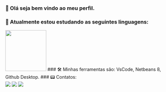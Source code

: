 ### 🥳 Olá seja bem vindo ao meu perfil.
### 🦉 Atualmente estou estudando as seguintes linguagens:
<img src="https://cdn.jsdelivr.net/gh/devicons/devicon/icons/java/java-original-wordmark.svg" width= 128px height= 128px/>
### 🛠 Minhas ferramentas são: VsCode, Netbeans 8, Github Desktop.
### 📟 Contatos:
<div>
<a href="https://instagram.com/seu-usuário-instagram-aqui" target="_blank"><img src="https://img.shields.io/badge/-Instagram-%23E4405F?style=for-the-badge&logo=instagram&logoColor=white" target="_blank"></a>
<a href = "mailto:breninsramos@gmail.com"><img src="https://img.shields.io/badge/Gmail-D14836?style=for-the-badge&logo=gmail&logoColor=white" target="_blank"></a>
<a href="https://www.linkedin.com/in/brenins" target="_blank"><img src="https://img.shields.io/badge/-LinkedIn-%230077B5?style=for-the-badge&logo=linkedin&logoColor=white" target="_blank"></a>   
</div>
